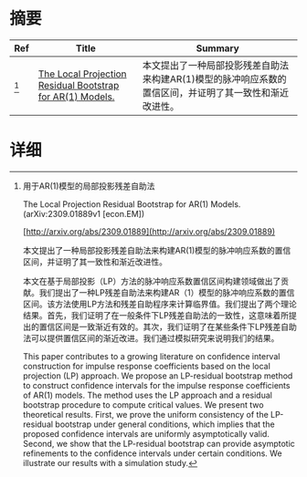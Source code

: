 # 摘要

| Ref | Title | Summary |
| --- | --- | --- |
| [^1] | [The Local Projection Residual Bootstrap for AR(1) Models.](http://arxiv.org/abs/2309.01889) | 本文提出了一种局部投影残差自助法来构建AR(1)模型的脉冲响应系数的置信区间，并证明了其一致性和渐近改进性。 |

# 详细

[^1]: 用于AR(1)模型的局部投影残差自助法

    The Local Projection Residual Bootstrap for AR(1) Models. (arXiv:2309.01889v1 [econ.EM])

    [http://arxiv.org/abs/2309.01889](http://arxiv.org/abs/2309.01889)

    本文提出了一种局部投影残差自助法来构建AR(1)模型的脉冲响应系数的置信区间，并证明了其一致性和渐近改进性。

    

    本文在基于局部投影（LP）方法的脉冲响应系数置信区间构建领域做出了贡献。我们提出了一种LP残差自助法来构建AR（1）模型的脉冲响应系数的置信区间。该方法使用LP方法和残差自助程序来计算临界值。我们提出了两个理论结果。首先，我们证明了在一般条件下LP残差自助法的一致性，这意味着所提出的置信区间是一致渐近有效的。其次，我们证明了在某些条件下LP残差自助法可以提供置信区间的渐近改进。我们通过模拟研究来说明我们的结果。

    This paper contributes to a growing literature on confidence interval construction for impulse response coefficients based on the local projection (LP) approach. We propose an LP-residual bootstrap method to construct confidence intervals for the impulse response coefficients of AR(1) models. The method uses the LP approach and a residual bootstrap procedure to compute critical values. We present two theoretical results. First, we prove the uniform consistency of the LP-residual bootstrap under general conditions, which implies that the proposed confidence intervals are uniformly asymptotically valid. Second, we show that the LP-residual bootstrap can provide asymptotic refinements to the confidence intervals under certain conditions. We illustrate our results with a simulation study.
    

